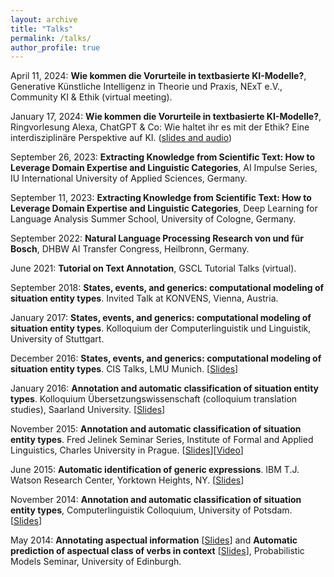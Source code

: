 ```yaml
---
layout: archive
title: "Talks"
permalink: /talks/
author_profile: true
---
```


April 11, 2024: **Wie kommen die Vorurteile in textbasierte KI-Modelle?**, Generative Künstliche Intelligenz in Theorie und Praxis, NExT e.V., Community KI & Ethik (virtual meeting).

January 17, 2024: **Wie kommen die Vorurteile in textbasierte KI-Modelle?**, Ringvorlesung Alexa, ChatGPT & Co: Wie haltet ihr es mit der Ethik? Eine interdisziplinäre Perspektive auf KI. (<a href="https://www.uni-augsburg.de/de/fakultaet/fai/informatik/studium/ringvorlesung-ki-ethik/">slides and audio</a>)


September 26, 2023: **Extracting Knowledge from Scientific Text: How to Leverage Domain Expertise and Linguistic Categories**, AI Impulse Series, IU International University of Applied Sciences, Germany.

September 11, 2023: **Extracting Knowledge from Scientific Text: How to Leverage Domain Expertise and Linguistic Categories**, Deep Learning for Language Analysis Summer School, University of Cologne, Germany.

September 2022: **Natural Language Processing Research von und für Bosch**, DHBW AI Transfer Congress, Heilbronn, Germany.

June 2021: **Tutorial on Text Annotation**, GSCL Tutorial Talks (virtual).

September 2018: **States, events, and generics: computational modeling of situation entity types**. Invited Talk at KONVENS, Vienna, Austria.

January 2017: **States, events, and generics: computational modeling of situation entity types**. Kolloquium der Computerlinguistik und Linguistik, University of Stuttgart.

December 2016: **States, events, and generics: computational modeling of situation entity types**. CIS Talks, LMU Munich. [[Slides](http://annefried.github.io/files/slides_cis_talk_dec2016_friedrich.pdf)]

January 2016: **Annotation and automatic classification of situation entity types**. Kolloquium Übersetzungswissenschaft (colloquium translation studies), Saarland University. [[Slides](http://annefried.github.io/files/slides_jan2016_sb_friedrich.pdf)]

November 2015: **Annotation and automatic classification of situation entity types**. Fred Jelinek Seminar Series, Institute of Formal and Applied Linguistics, Charles University in Prague. [[Slides](http://annefried.github.io/files/slides_prague_friedrich_2015.pdf)][[Video](https://lectures.ms.mff.cuni.cz/view.php?rec=301)]

June 2015: **Automatic identification of generic expressions**. IBM T.J. Watson Research Center, Yorktown Heights, NY. [[Slides](http://annefried.github.io/files/slides_genericity_friedrich_ibm2015.pdf)]

November 2014: **Annotation and automatic classification of situation entity types**, Computerlinguistik Colloquium, University of Potsdam. [[Slides](http://annefried.github.io/files/slides_colloquium_potsdam_friedrich_2014.pdf)]

May 2014: **Annotating aspectual information** [[Slides](http://annefried.github.io/files/slides-annotating-aspectual-information-friedrich2014.pdf)] and **Automatic prediction of aspectual class of verbs in context** [[Slides](http://annefried.github.io/files/slides_acl2014_paper_friedrich_palmer.pdf)], Probabilistic Models Seminar, University of Edinburgh.
